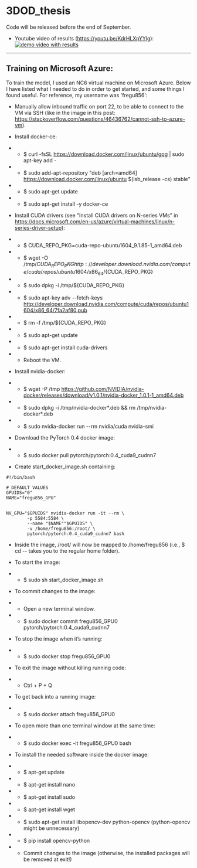 # 3DOD_thesis

Code will be released before the end of September.

- Youtube video of results (https://youtu.be/KdrHLXpYYlg):
[![demo video with results](https://img.youtube.com/vi/KdrHLXpYYlg/0.jpg)](https://www.youtube.com/watch?v=KdrHLXpYYlg)

******
## Training on Microsoft Azure:

To train the model, I used an NC6 virtual machine on Microsoft Azure. Below I have listed what I needed to do in order to get started, and some things I found useful. For reference, my username was 'fregu856':

- Manually allow inbound traffic on port 22, to be able to connect to the VM via SSH (like in the image in this post: https://stackoverflow.com/questions/46436762/cannot-ssh-to-azure-vm).

- Install docker-ce:
- - $ curl -fsSL https://download.docker.com/linux/ubuntu/gpg | sudo apt-key add -
- - $ sudo add-apt-repository "deb [arch=amd64] https://download.docker.com/linux/ubuntu $(lsb_release -cs) stable"
- - $ sudo apt-get update
- - $ sudo apt-get install -y docker-ce

- Install CUDA drivers (see "Install CUDA drivers on N-series VMs" in https://docs.microsoft.com/en-us/azure/virtual-machines/linux/n-series-driver-setup):
- - $ CUDA_REPO_PKG=cuda-repo-ubuntu1604_9.1.85-1_amd64.deb
- - $ wget -O /tmp/${CUDA_REPO_PKG} http://developer.download.nvidia.com/compute/cuda/repos/ubuntu1604/x86_64/${CUDA_REPO_PKG}
- - $ sudo dpkg -i /tmp/${CUDA_REPO_PKG}
- - $ sudo apt-key adv --fetch-keys http://developer.download.nvidia.com/compute/cuda/repos/ubuntu1604/x86_64/7fa2af80.pub
- - $ rm -f /tmp/${CUDA_REPO_PKG}
- - $ sudo apt-get update
- - $ sudo apt-get install cuda-drivers
- - Reboot the VM.

- Install nvidia-docker:
- - $ wget -P /tmp https://github.com/NVIDIA/nvidia-docker/releases/download/v1.0.1/nvidia-docker_1.0.1-1_amd64.deb
- - $ sudo dpkg -i /tmp/nvidia-docker*.deb && rm /tmp/nvidia-docker*.deb
- - $ sudo nvidia-docker run --rm nvidia/cuda nvidia-smi

- Download the PyTorch 0.4 docker image:
- - $ sudo docker pull pytorch/pytorch:0.4_cuda9_cudnn7

- Create start_docker_image.sh containing:
```
#!/bin/bash

# DEFAULT VALUES
GPUIDS="0"
NAME="fregu856_GPU"


NV_GPU="$GPUIDS" nvidia-docker run -it --rm \
        -p 5584:5584 \
        --name "$NAME""$GPUIDS" \
        -v /home/fregu856:/root/ \
        pytorch/pytorch:0.4_cuda9_cudnn7 bash
```

- Inside the image, /root/ will now be mapped to /home/fregu856 (i.e., $ cd -- takes you to the regular home folder). 

- To start the image:
- - $ sudo sh start_docker_image.sh 
- To commit changes to the image:
- - Open a new terminal window.
- - $ sudo docker commit fregu856_GPU0 pytorch/pytorch:0.4_cuda9_cudnn7
- To stop the image when it’s running:
- - $ sudo docker stop fregu856_GPU0
- To exit the image without killing running code:
- - Ctrl + P + Q
- To get back into a running image:
- - $ sudo docker attach fregu856_GPU0
- To open more than one terminal window at the same time:
- - $ sudo docker exec -it fregu856_GPU0 bash

- To install the needed software inside the docker image:
- - $ apt-get update
- - $ apt-get install nano
- - $ apt-get install sudo
- - $ apt-get install wget
- - $ sudo apt-get install libopencv-dev python-opencv (python-opencv might be unnecessary)
- - $ pip install opencv-python
- - Commit changes to the image (otherwise, the installed packages will be removed at exit!)
